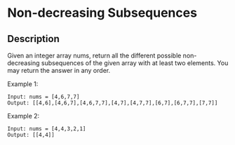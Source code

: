 # Non-decreasing Subsequences
## Description

Given an integer array nums, return all the different possible non-decreasing subsequences of the given array with at least two elements. You may return the answer in any order.

Example 1:

```
Input: nums = [4,6,7,7]
Output: [[4,6],[4,6,7],[4,6,7,7],[4,7],[4,7,7],[6,7],[6,7,7],[7,7]]
```

Example 2:

```
Input: nums = [4,4,3,2,1]
Output: [[4,4]]
```